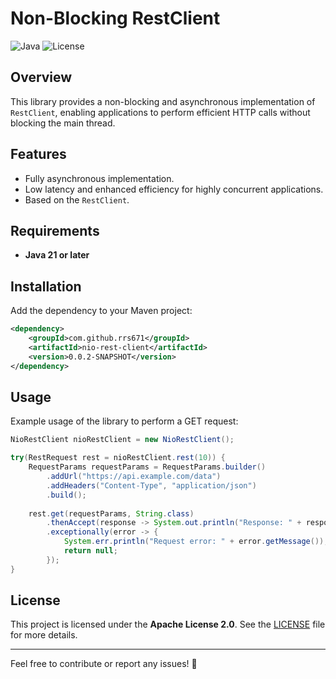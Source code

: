 # Non-Blocking RestClient

![Java](https://img.shields.io/badge/Java-21+-blue) ![License](https://img.shields.io/badge/License-Apache_2.0-blue.svg)

## Overview

This library provides a non-blocking and asynchronous implementation of `RestClient`, enabling applications to perform efficient HTTP calls without blocking the main thread.

## Features
- Fully asynchronous implementation.
- Low latency and enhanced efficiency for highly concurrent applications.
- Based on the `RestClient`.

## Requirements
- **Java 21 or later**

## Installation
Add the dependency to your Maven project:
```xml
<dependency>
    <groupId>com.github.rrs671</groupId>
    <artifactId>nio-rest-client</artifactId>
    <version>0.0.2-SNAPSHOT</version>
</dependency>
```

## Usage
Example usage of the library to perform a GET request:

```java
NioRestClient nioRestClient = new NioRestClient();

try(RestRequest rest = nioRestClient.rest(10)) {
    RequestParams requestParams = RequestParams.builder()
        .addUrl("https://api.example.com/data")
        .addHeaders("Content-Type", "application/json")
        .build();
    
    rest.get(requestParams, String.class)
        .thenAccept(response -> System.out.println("Response: " + response))
        .exceptionally(error -> {
            System.err.println("Request error: " + error.getMessage());
            return null;
        });
}
```

## License
This project is licensed under the **Apache License 2.0**. See the [LICENSE](LICENSE) file for more details.

---

Feel free to contribute or report any issues! 🚀

